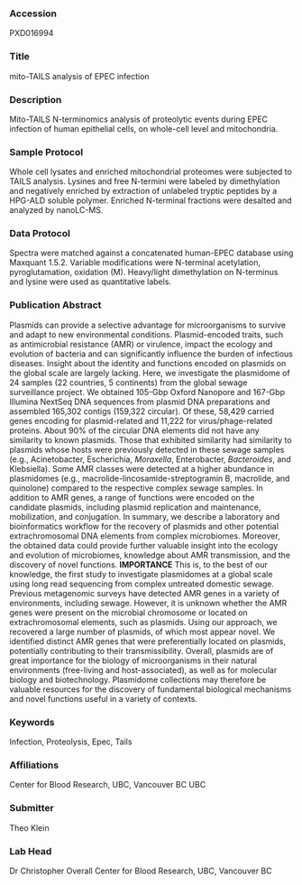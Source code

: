 ### Accession
PXD016994

### Title
mito-TAILS analysis of EPEC infection

### Description
Mito-TAILS N-terminomics analysis of proteolytic events during EPEC infection of human epithelial cells, on whole-cell level and mitochondria.

### Sample Protocol
Whole cell lysates and enriched mitochondrial proteomes were subjected to TAILS analysis. Lysines and free N-termini were labeled by dimethylation and negatively enriched by extraction of unlabeled tryptic peptides by a HPG-ALD soluble polymer. Enriched N-terminal fractions were desalted and analyzed by nanoLC-MS.

### Data Protocol
Spectra were matched against a concatenated human-EPEC database using Maxquant 1.5.2. Variable modifications were N-terminal acetylation, pyroglutamation, oxidation (M). Heavy/light dimethylation on N-terminus and lysine were used as quantitative labels.

### Publication Abstract
Plasmids can provide a selective advantage for microorganisms to survive and adapt to new environmental conditions. Plasmid-encoded traits, such as antimicrobial resistance (AMR) or virulence, impact the ecology and evolution of bacteria and can significantly influence the burden of infectious diseases. Insight about the identity and functions encoded on plasmids on the global scale are largely lacking. Here, we investigate the plasmidome of 24 samples (22 countries, 5 continents) from the global sewage surveillance project. We obtained 105-Gbp Oxford Nanopore and 167-Gbp Illumina NextSeq DNA sequences from plasmid DNA preparations and assembled 165,302 contigs (159,322 circular). Of these, 58,429 carried genes encoding for plasmid-related and 11,222 for virus/phage-related proteins. About 90% of the circular DNA elements did not have any similarity to known plasmids. Those that exhibited similarity had similarity to plasmids whose hosts were previously detected in these sewage samples (e.g., Acinetobacter, Escherichia, <i>Moraxella</i>, Enterobacter, <i>Bacteroides</i>, and Klebsiella). Some AMR classes were detected at a higher abundance in plasmidomes (e.g., macrolide-lincosamide-streptogramin B, macrolide, and quinolone) compared to the respective complex sewage samples. In addition to AMR genes, a range of functions were encoded on the candidate plasmids, including plasmid replication and maintenance, mobilization, and conjugation. In summary, we describe a laboratory and bioinformatics workflow for the recovery of plasmids and other potential extrachromosomal DNA elements from complex microbiomes. Moreover, the obtained data could provide further valuable insight into the ecology and evolution of microbiomes, knowledge about AMR transmission, and the discovery of novel functions. <b>IMPORTANCE</b> This is, to the best of our knowledge, the first study to investigate plasmidomes at a global scale using long read sequencing from complex untreated domestic sewage. Previous metagenomic surveys have detected AMR genes in a variety of environments, including sewage. However, it is unknown whether the AMR genes were present on the microbial chromosome or located on extrachromosomal elements, such as plasmids. Using our approach, we recovered a large number of plasmids, of which most appear novel. We identified distinct AMR genes that were preferentially located on plasmids, potentially contributing to their transmissibility. Overall, plasmids are of great importance for the biology of microorganisms in their natural environments (free-living and host-associated), as well as for molecular biology and biotechnology. Plasmidome collections may therefore be valuable resources for the discovery of fundamental biological mechanisms and novel functions useful in a variety of contexts.

### Keywords
Infection, Proteolysis, Epec, Tails

### Affiliations
Center for Blood Research, UBC, Vancouver BC
UBC

### Submitter
Theo Klein

### Lab Head
Dr Christopher Overall
Center for Blood Research, UBC, Vancouver BC



